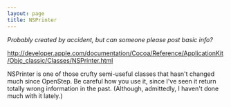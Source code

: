 ```yaml
---
layout: page
title: NSPrinter
---
```


*Probably created by accident, but can someone please post basic info?*

http://developer.apple.com/documentation/Cocoa/Reference/ApplicationKit/Objc_classic/Classes/NSPrinter.html

NSPrinter is one of those crufty semi-useful classes that hasn't changed much since OpenStep. Be careful how you use it, since I've seen it return totally wrong information in the past. (Although, admittedly, I haven't done much with it lately.)

